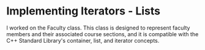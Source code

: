 # Implementing Iterators - Lists
I worked on the Faculty class. This class is designed to represent faculty members and their associated course sections, and it is compatible with the C++ Standard Library's container, list, and iterator concepts.
